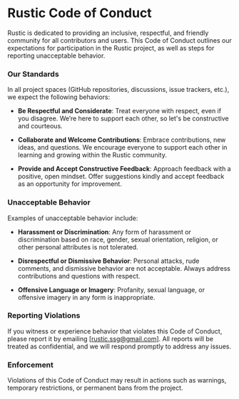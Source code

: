 # Rustic Code of Conduct

Rustic is dedicated to providing an inclusive, respectful, and friendly community for all contributors and users. This Code of Conduct outlines our expectations for participation in the Rustic project, as well as steps for reporting unacceptable behavior.

### Our Standards

In all project spaces (GitHub repositories, discussions, issue trackers, etc.), we expect the following behaviors:

- **Be Respectful and Considerate**: Treat everyone with respect, even if you disagree. We’re here to support each other, so let's be constructive and courteous.
  
- **Collaborate and Welcome Contributions**: Embrace contributions, new ideas, and questions. We encourage everyone to support each other in learning and growing within the Rustic community.

- **Provide and Accept Constructive Feedback**: Approach feedback with a positive, open mindset. Offer suggestions kindly and accept feedback as an opportunity for improvement.

### Unacceptable Behavior

Examples of unacceptable behavior include:

- **Harassment or Discrimination**: Any form of harassment or discrimination based on race, gender, sexual orientation, religion, or other personal attributes is not tolerated.
  
- **Disrespectful or Dismissive Behavior**: Personal attacks, rude comments, and dismissive behavior are not acceptable. Always address contributions and questions with respect.

- **Offensive Language or Imagery**: Profanity, sexual language, or offensive imagery in any form is inappropriate.

### Reporting Violations

If you witness or experience behavior that violates this Code of Conduct, please report it by emailing [rustic.ssg@gmail.com]. All reports will be treated as confidential, and we will respond promptly to address any issues.

### Enforcement

Violations of this Code of Conduct may result in actions such as warnings, temporary restrictions, or permanent bans from the project.
